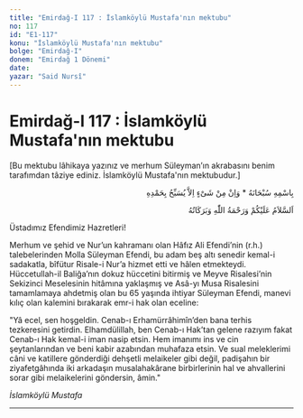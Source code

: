 ```yaml
---
title: "Emirdağ-I 117 : İslamköylü Mustafa'nın mektubu"
no: 117
id: "E1-117"
konu: "İslamköylü Mustafa'nın mektubu"
bolge: "Emirdağ-I"
donem: "Emirdağ 1 Dönemi"
date: 
yazar: "Said Nursî"
---
```


# Emirdağ-I 117 : İslamköylü Mustafa'nın mektubu

<p class="takdim">[Bu mektubu lâhikaya yazınız ve merhum Süleyman’ın akrabasını benim tarafımdan tâziye ediniz. İslamköylü Mustafa'nın mektubudur.]</p>

<p class="arabic" dir="rtl" title="Meal: “Subhân Allah’ın adıyla” * “Hiçbir şey yoktur ki O'nu hamd ile tesbih etmesin” [İsrâ 17:44]">بِاسْمِهِ سُبْحَانَهُ * وَاِنْ مِنْ شَىْءٍ اِلاَّ يُسَبِّحُ بِحَمْدِهِ</p>

<p class="arabic" dir="rtl" title="Meal: “Allah’ın selâmı, rahmeti ve bereketleri, üzerinize olsun.”">اَلسَّلاَمُ عَلَيْكُمْ وَرَحْمَةُ اللّٰهِ وَبَرَكَاتُهُ</p>

Üstadımız Efendimiz Hazretleri!

Merhum ve şehid ve Nur’un kahramanı olan Hâfız Ali Efendi’nin (r.h.) talebelerinden Molla Süleyman Efendi, bu adam beş altı senedir kemal-i sadakatla, bîfütur Risale-i Nur’a hizmet etti ve hâlen etmekteydi. Hüccetullah-il Baliğa’nın dokuz hüccetini bitirmiş ve Meyve Risalesi’nin Sekizinci Meselesinin hitâmına yaklaşmış ve Asâ-yı Musa Risalesini tamamlamaya ahdetmiş olan bu 65 yaşında ihtiyar Süleyman Efendi, manevi kılıç olan kalemini bırakarak emr-i hak olan eceline:

"Yâ ecel, sen hoşgeldin. Cenab-ı Erhamürrâhimîn’den bana terhis tezkeresini getirdin. Elhamdülillah, ben Cenab-ı Hak’tan gelene razıyım fakat Cenab-ı Hak kemal-i iman nasip etsin. Hem imanımı ins ve cin şeytanlarından ve beni kabir azabından muhafaza etsin. Ve sual meleklerimi câni ve katillere gönderdiği dehşetli melaikeler gibi değil, padişahın bir ziyafetgâhında iki arkadaşın musalahakârane birbirlerinin hal ve ahvallerini sorar gibi melaikelerini göndersin, âmin."

*İslamköylü Mustafa*

***
